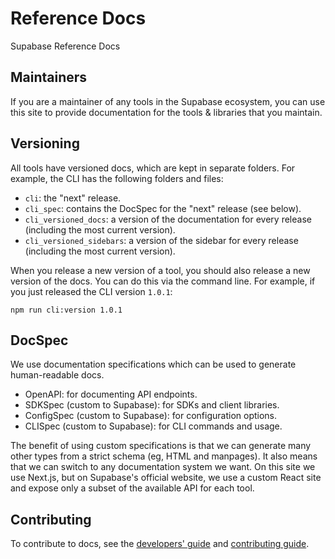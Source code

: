 # Reference Docs

Supabase Reference Docs

## Maintainers

If you are a maintainer of any tools in the Supabase ecosystem, you can use this site to provide documentation for the tools & libraries that you maintain.

## Versioning

All tools have versioned docs, which are kept in separate folders. For example, the CLI has the following folders and files:

- `cli`: the "next" release.
- `cli_spec`: contains the DocSpec for the "next" release (see below).
- `cli_versioned_docs`: a version of the documentation for every release (including the most current version).
- `cli_versioned_sidebars`: a version of the sidebar for every release (including the most current version).

When you release a new version of a tool, you should also release a new version of the docs. You can do this via the command line. For example, if you just released the CLI version `1.0.1`:

```
npm run cli:version 1.0.1
```

## DocSpec

We use documentation specifications which can be used to generate human-readable docs.

- OpenAPI: for documenting API endpoints.
- SDKSpec (custom to Supabase): for SDKs and client libraries.
- ConfigSpec (custom to Supabase): for configuration options.
- CLISpec (custom to Supabase): for CLI commands and usage.

The benefit of using custom specifications is that we can generate many other types from a strict schema (eg, HTML and manpages).
It also means that we can switch to any documentation system we want. On this site we use Next.js, but on Supabase's official website, we use a custom React site and expose only a subset of the available API for each tool.

## Contributing

To contribute to docs, see the [developers' guide](https://github.com/khulnasoft/khulnasoft/blob/master/apps/docs/DEVELOPERS.md) and [contributing guide](https://github.com/khulnasoft/khulnasoft/blob/master/apps/docs/CONTRIBUTING.md).
